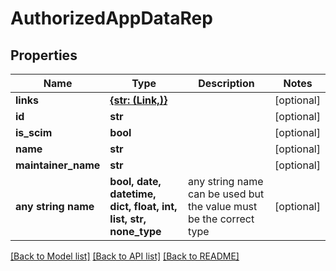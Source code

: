 # AuthorizedAppDataRep


## Properties
Name | Type | Description | Notes
------------ | ------------- | ------------- | -------------
**links** | [**{str: (Link,)}**](Link.md) |  | [optional] 
**id** | **str** |  | [optional] 
**is_scim** | **bool** |  | [optional] 
**name** | **str** |  | [optional] 
**maintainer_name** | **str** |  | [optional] 
**any string name** | **bool, date, datetime, dict, float, int, list, str, none_type** | any string name can be used but the value must be the correct type | [optional]

[[Back to Model list]](../README.md#documentation-for-models) [[Back to API list]](../README.md#documentation-for-api-endpoints) [[Back to README]](../README.md)


